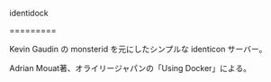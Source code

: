 identidock

=========

Kevin Gaudin の monsterid を元にしたシンプルな identicon サーバー。

Adrian Mouat著、オライリージャパンの「Using Docker」による。
